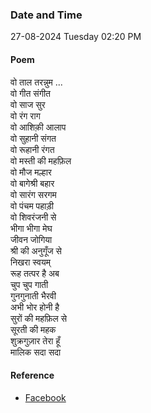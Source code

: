 ### Date and Time

27-08-2024 Tuesday 02:20 PM

#### Poem

वो ताल तरन्नुम ... <br />
वो गीत संगीत <br />
वो साज सुर <br />
वो रंग राग <br />
वो आशिक़ी आलाप <br />
वो सुहानी संगत <br />
वो रूहानी रंगत <br />
वो मस्ती की महफ़िल <br />
वो मौज मल्हार <br />
वो बागेश्री बहार <br />
वो सारंग सरगम <br />
वो पंचम पहाड़ी <br />
वो शिवरंजनी से <br />
भीगा भीगा मेघ <br />
जीवन जोगिया <br />
श्री की अनुगूँज से <br />
निखरा स्वयम् <br />
रूह तत्पर है अब <br />
चुप चुप गाती <br />
गुनगुनाती भैरवी <br />
अभी भोर होनी है <br />
सुरों की महफ़िल से <br />
सूरती की महक <br />
शुक्रगुज़ार तेरा हूँ <br />
मालिक सदा सदा

#### Reference

* [Facebook](https://www.facebook.com/share/v/z9iwTkaVZVE4MXDc/?mibextid=FQVVTg)
